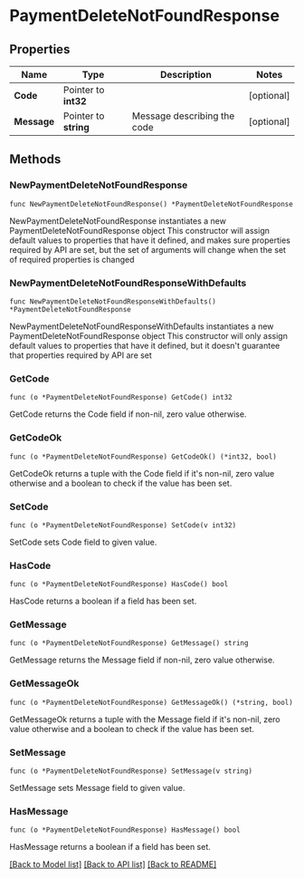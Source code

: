 # PaymentDeleteNotFoundResponse

## Properties

Name | Type | Description | Notes
------------ | ------------- | ------------- | -------------
**Code** | Pointer to **int32** |  | [optional] 
**Message** | Pointer to **string** | Message describing the code | [optional] 

## Methods

### NewPaymentDeleteNotFoundResponse

`func NewPaymentDeleteNotFoundResponse() *PaymentDeleteNotFoundResponse`

NewPaymentDeleteNotFoundResponse instantiates a new PaymentDeleteNotFoundResponse object
This constructor will assign default values to properties that have it defined,
and makes sure properties required by API are set, but the set of arguments
will change when the set of required properties is changed

### NewPaymentDeleteNotFoundResponseWithDefaults

`func NewPaymentDeleteNotFoundResponseWithDefaults() *PaymentDeleteNotFoundResponse`

NewPaymentDeleteNotFoundResponseWithDefaults instantiates a new PaymentDeleteNotFoundResponse object
This constructor will only assign default values to properties that have it defined,
but it doesn't guarantee that properties required by API are set

### GetCode

`func (o *PaymentDeleteNotFoundResponse) GetCode() int32`

GetCode returns the Code field if non-nil, zero value otherwise.

### GetCodeOk

`func (o *PaymentDeleteNotFoundResponse) GetCodeOk() (*int32, bool)`

GetCodeOk returns a tuple with the Code field if it's non-nil, zero value otherwise
and a boolean to check if the value has been set.

### SetCode

`func (o *PaymentDeleteNotFoundResponse) SetCode(v int32)`

SetCode sets Code field to given value.

### HasCode

`func (o *PaymentDeleteNotFoundResponse) HasCode() bool`

HasCode returns a boolean if a field has been set.

### GetMessage

`func (o *PaymentDeleteNotFoundResponse) GetMessage() string`

GetMessage returns the Message field if non-nil, zero value otherwise.

### GetMessageOk

`func (o *PaymentDeleteNotFoundResponse) GetMessageOk() (*string, bool)`

GetMessageOk returns a tuple with the Message field if it's non-nil, zero value otherwise
and a boolean to check if the value has been set.

### SetMessage

`func (o *PaymentDeleteNotFoundResponse) SetMessage(v string)`

SetMessage sets Message field to given value.

### HasMessage

`func (o *PaymentDeleteNotFoundResponse) HasMessage() bool`

HasMessage returns a boolean if a field has been set.


[[Back to Model list]](../README.md#documentation-for-models) [[Back to API list]](../README.md#documentation-for-api-endpoints) [[Back to README]](../README.md)


